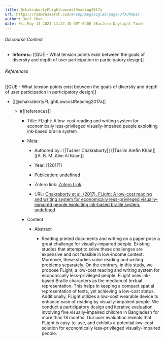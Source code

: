 ```yaml
---
title: @chakrabortyFLightLowcostReading2017a
url: https://roamresearch.com/#/app/megacoglab/page/3fXUhme1X
author: Joel Chan
date: Fri May 14 2021 11:27:45 GMT-0400 (Eastern Daylight Time)
---
```




###### Discourse Context

- **Informs::** [[QUE - What tension points exist between the goals of diversity and depth of user participation in participatory design]]

###### References

[[QUE - What tension points exist between the goals of diversity and depth of user participation in participatory design]]

- [[@chakrabortyFLightLowcostReading2017a]]

    - #[[references]]

        - Title: FLight: A low-cost reading and writing system for economically less-privileged visually-impaired people exploiting ink-based braille system

        - Meta:

            - Authored by:: [[Tusher Chakraborty]] [[Taslim Arefin Khan]] [[A. B. M. Alim Al Islam]]

            - Year: [[2017]]

            - Publication: undefined

            - Zotero link: [Zotero Link](zotero://select/items/7_J49VT33Q)

            - URL: [Chakraborty et al. (2017). FLight: A low-cost reading and writing system for economically less-privileged visually-impaired people exploiting ink-based braille system. undefined](https://doi.org/10.1145/3025453.3025646)

        - Content

            - Abstract

                - Reading printed documents and writing on a paper pose a great challenge for visually-impaired people. Existing studies that attempt to solve these challenges are expensive and not feasible in low-income context. Moreover, these studies solve reading and writing problems separately. On the contrary, in this study, we propose FLight, a low-cost reading and writing system for economically less-privileged people. FLight uses ink-based Braille characters as the medium of textual representation. This helps in keeping a compact spatial representation of texts, yet achieving a low-cost status. Additionally, FLight utilizes a low-cost wearable device to enhance ease of reading by visually-impaired people. We conduct a participatory design and iterative evaluation involving five visually-impaired children in Bangladesh for more than 18 months. Our user evaluation reveals that FLight is easy-to-use, and exhibits a potential low-cost solution for economically less-privileged visually-impaired people.
